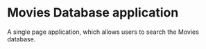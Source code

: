 # Movies Database application
A single page application, which allows users to search the Movies database.
